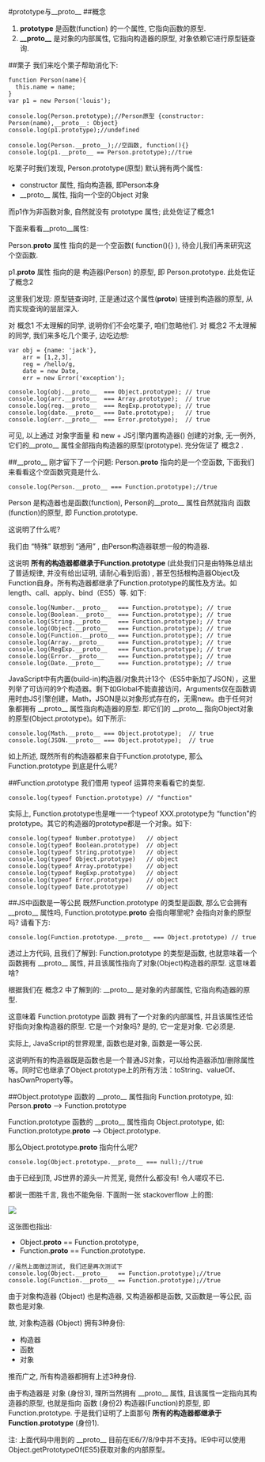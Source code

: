 #prototype与__proto__
##概念
1. **prototype** 是函数(function) 的一个属性, 它指向函数的原型.
2. **\_\_proto__** 是对象的内部属性, 它指向构造器的原型, 对象依赖它进行原型链查询.

##栗子
我们来吃个栗子帮助消化下:

```
function Person(name){
  this.name = name;
}
var p1 = new Person('louis');

console.log(Person.prototype);//Person原型 {constructor: Person(name),__proto__: Object}
console.log(p1.prototype);//undefined

console.log(Person.__proto__);//空函数, function(){}
console.log(p1.__proto__ == Person.prototype);//true
```

吃栗子时我们发现, Person.prototype(原型) 默认拥有两个属性:

* constructor 属性, 指向构造器, 即Person本身
* \_\_proto__ 属性, 指向一个空的Object 对象

而p1作为非函数对象, 自然就没有 prototype 属性; 此处佐证了概念1

下面来看看__proto__属性:

Person.__proto__ 属性 指向的是一个空函数( function(){} ), 待会儿我们再来研究这个空函数.

p1.__proto__ 属性 指向的是 构造器(Person) 的原型, 即 Person.prototype. 此处佐证了概念2

这里我们发现: 原型链查询时, 正是通过这个属性(__proto__) 链接到构造器的原型, 从而实现查询的层层深入.

对 概念1 不太理解的同学, 说明你们不会吃栗子, 咱们忽略他们. 对 概念2 不太理解的同学, 我们来多吃几个栗子, 边吃边想:

```
var obj = {name: 'jack'},
    arr = [1,2,3],
    reg = /hello/g,
    date = new Date,
    err = new Error('exception');

console.log(obj.__proto__  === Object.prototype); // true
console.log(arr.__proto__  === Array.prototype);  // true
console.log(reg.__proto__  === RegExp.prototype); // true
console.log(date.__proto__ === Date.prototype);   // true
console.log(err.__proto__  === Error.prototype);  // true
```

可见, 以上通过 对象字面量 和 new + JS引擎内置构造器() 创建的对象, 无一例外, 它们的__proto__ 属性全部指向构造器的原型(prototype). 充分佐证了 概念2 .

##\_\_proto__
刚才留下了一个问题: Person.__proto__ 指向的是一个空函数, 下面我们来看看这个空函数究竟是什么.

```
console.log(Person.__proto__ === Function.prototype);//true
```
Person 是构造器也是函数(function), Person的__proto__ 属性自然就指向 函数(function)的原型, 即 Function.prototype.

这说明了什么呢?

我们由 “特殊” 联想到 “通用” , 由Person构造器联想一般的构造器.

这说明 **所有的构造器都继承于Function.prototype** (此处我们只是由特殊总结出了普适规律, 并没有给出证明, 请耐心看到后面) , 甚至包括根构造器Object及Function自身。所有构造器都继承了Function.prototype的属性及方法。如length、call、apply、bind（ES5）等. 如下:

```
console.log(Number.__proto__   === Function.prototype); // true
console.log(Boolean.__proto__  === Function.prototype); // true
console.log(String.__proto__   === Function.prototype); // true
console.log(Object.__proto__   === Function.prototype); // true
console.log(Function.__proto__ === Function.prototype); // true
console.log(Array.__proto__    === Function.prototype); // true
console.log(RegExp.__proto__   === Function.prototype); // true
console.log(Error.__proto__    === Function.prototype); // true
console.log(Date.__proto__     === Function.prototype); // true
```

JavaScript中有内置(build-in)构造器/对象共计13个（ES5中新加了JSON），这里列举了可访问的9个构造器。剩下如Global不能直接访问，Arguments仅在函数调用时由JS引擎创建，Math，JSON是以对象形式存在的，无需new。由于任何对象都拥有 \_\_proto__ 属性指向构造器的原型. 即它们的 \_\_proto__ 指向Object对象的原型(Object.prototype)。如下所示:

```
console.log(Math.__proto__ === Object.prototype);  // true
console.log(JSON.__proto__ === Object.prototype);  // true
```

如上所述, 既然所有的构造器都来自于Function.prototype, 那么Function.prototype 到底是什么呢?

##Function.prototype
我们借用 typeof 运算符来看看它的类型.

```
console.log(typeof Function.prototype) // "function"
```

实际上, Function.prototype也是唯一一个typeof XXX.prototype为 “function”的prototype。其它的构造器的prototype都是一个对象。如下:

```
console.log(typeof Number.prototype)   // object
console.log(typeof Boolean.prototype)  // object
console.log(typeof String.prototype)   // object
console.log(typeof Object.prototype)   // object
console.log(typeof Array.prototype)    // object
console.log(typeof RegExp.prototype)   // object
console.log(typeof Error.prototype)    // object
console.log(typeof Date.prototype)     // object
```

##JS中函数是一等公民
既然Function.prototype 的类型是函数, 那么它会拥有 \_\_proto__ 属性吗, Function.prototype.__proto__ 会指向哪里呢? 会指向对象的原型吗? 请看下方:
```
console.log(Function.prototype.__proto__ === Object.prototype) // true
```
透过上方代码, 且我们了解到: Function.prototype 的类型是函数, 也就意味着一个函数拥有 \_\_proto__ 属性, 并且该属性指向了对象(Object)构造器的原型. 这意味着啥?

根据我们在 概念2 中了解到的: \_\_proto__ 是对象的内部属性, 它指向构造器的原型.

这意味着 Function.prototype 函数 拥有了一个对象的内部属性, 并且该属性还恰好指向对象构造器的原型. 它是一个对象吗? 是的, 它一定是对象. 它必须是.

实际上, JavaScript的世界观里, 函数也是对象, 函数是一等公民.

这说明所有的构造器既是函数也是一个普通JS对象，可以给构造器添加/删除属性等。同时它也继承了Object.prototype上的所有方法：toString、valueOf、hasOwnProperty等。

##Object.prototype
函数的 \_\_proto__ 属性指向 Function.prototype, 如: Person.__proto__ —> Function.prototype

Function.prototype 函数的 \_\_proto__ 属性指向 Object.prototype, 如: Function.prototype.__proto__ —> Object.prototype.

那么Object.prototype.__proto__ 指向什么呢?

```
console.log(Object.prototype.__proto__ === null);//true
```
由于已经到顶, JS世界的源头一片荒芜, 竟然什么都没有! 令人嗟叹不已.

都说一图胜千言, 我也不能免俗. 下面附一张 stackoverflow 上的图:

![](http://louiszhai.github.io/docImages/prototype.png)

这张图也指出:

* Object.__proto__ == Function.prototype,
* Function.__proto__ == Function.prototype.

```
//虽然上面做过测试, 我们还是再次测试下
console.log(Object.__proto__   == Function.prototype);//true
console.log(Function.__proto__ == Function.prototype);//true
```
由于对象构造器 (Object) 也是构造器, 又构造器都是函数, 又函数是一等公民, 函数也是对象.

故, 对象构造器 (Object) 拥有3种身份:

* 构造器
* 函数
* 对象

推而广之, 所有构造器都拥有上述3种身份.

由于构造器是 对象 (身份3), 理所当然拥有 \_\_proto__ 属性, 且该属性一定指向其构造器的原型, 也就是指向 函数 (身份2) 构造器(Function)的原型, 即 Function.prototype. 于是我们证明了上面那句 **所有的构造器都继承于Function.prototype** (身份1).

注: 上面代码中用到的 \_\_proto__ 目前在IE6/7/8/9中并不支持。IE9中可以使用Object.getPrototypeOf(ES5)获取对象的内部原型。



